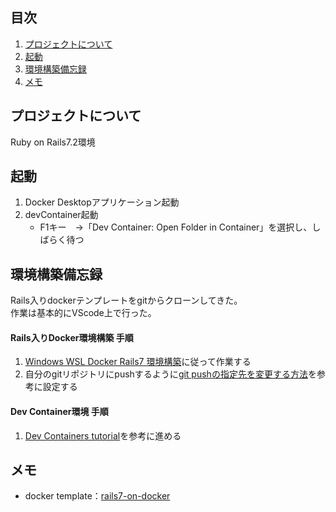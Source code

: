 ## 目次

1. [プロジェクトについて](#プロジェクトについて)
2. [起動](#起動)
3. [環境構築備忘録](#環境構築備忘録)
4. [メモ](#メモ)

<!-- プロジェクトについて -->
## プロジェクトについて

Ruby on Rails7.2環境

## 起動

1. Docker Desktopアプリケーション起動
2. devContainer起動
    - F1キー　→「Dev Container: Open Folder in Container」を選択し、しばらく待つ

<!-- 導入予定 -->
<!-- 3. Guard起動　…ファイル変更を察知して、rspecを流してくれるやつ
   ```
   $ bundle exec guard
   ``` -->
## 環境構築備忘録
Rails入りdockerテンプレートをgitからクローンしてきた。 <br />
作業は基本的にVScode上で行った。 <br />

#### Rails入りDocker環境構築 手順
1. [Windows WSL Docker Rails7 環境構築](https://qiita.com/mt-blue-sou/items/47e76c37eebf5ad7e603)に従って作業する
2. 自分のgitリポジトリにpushするように[git pushの指定先を変更する方法](https://qiita.com/jun3030/items/beb4c071663799abc061)を参考に設定する <br />

#### Dev Container環境 手順
1. [Dev Containers tutorial](https://code.visualstudio.com/docs/devcontainers/tutorial)を参考に進める

## メモ
* docker template：[rails7-on-docker](https://github.com/ryanwi/rails7-on-docker)